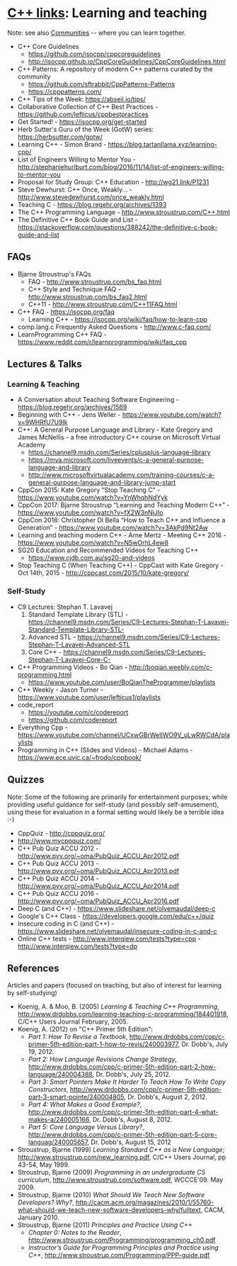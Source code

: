 # [C++ links](README.md): Learning and teaching

Note: see also [Communities](communities.md) -- where you can learn together.

* C++ Core Guidelines
	+ https://github.com/isocpp/cppcoreguidelines
	+ http://isocpp.github.io/CppCoreGuidelines/CppCoreGuidelines.html
* C++ Patterns: A repository of modern C++ patterns curated by the community
	+ https://github.com/sftrabbit/CppPatterns-Patterns
	+ https://cpppatterns.com/
* C++ Tips of the Week: https://abseil.io/tips/
* Collaborative Collection of C++ Best Practices - https://github.com/lefticus/cppbestpractices
* Get Started! - https://isocpp.org/get-started
* Herb Sutter's Guru of the Week (GotW) series: https://herbsutter.com/gotw/
* Learning C++ - Simon Brand - https://blog.tartanllama.xyz/learning-cpp/
* List of Engineers Willing to Mentor You - http://stephaniehurlburt.com/blog/2016/11/14/list-of-engineers-willing-to-mentor-you
* Proposal for Study Group: C++ Education - http://wg21.link/P1231
* Steve Dewhurst: C++ Once, Weakly... - http://www.stevedewhurst.com/once_weakly.html
* Teaching C - https://blog.regehr.org/archives/1393
* The C++ Programming Language - http://www.stroustrup.com/C++.html
* The Definitive C++ Book Guide and List - https://stackoverflow.com/questions/388242/the-definitive-c-book-guide-and-list

## FAQs

* Bjarne Stroustrup's FAQs
	+ FAQ - http://www.stroustrup.com/bs_faq.html
	+ C++ Style and Technique FAQ - http://www.stroustrup.com/bs_faq2.html
	+ C++11 - http://www.stroustrup.com/C++11FAQ.html
* C++ FAQ - https://isocpp.org/faq
	+ Learning C++ - https://isocpp.org/wiki/faq/how-to-learn-cpp
* comp.lang.c Frequently Asked Questions - http://www.c-faq.com/
* LearnProgramming C++ FAQ - https://www.reddit.com/r/learnprogramming/wiki/faq_cpp

## Lectures & Talks

### Learning & Teaching

* A Conversation about Teaching Software Engineering - https://blog.regehr.org/archives/1569
* Beginning with C++ - Jens Weller - https://www.youtube.com/watch?v=9WHRfU7U9lk
* C++: A General Purpose Language and Library - Kate Gregory and James McNellis - a free introductory C++ course on Microsoft Virtual Academy
	+ https://channel9.msdn.com/Series/cplusplus-language-library
	+ https://mva.microsoft.com/liveevents/c-a-general-purpose-language-and-library
	+ http://www.microsoftvirtualacademy.com/training-courses/c-a-general-purpose-language-and-library-jump-start
* CppCon 2015: Kate Gregory “Stop Teaching C" - https://www.youtube.com/watch?v=YnWhqhNdYyk
* CppCon 2017: Bjarne Stroustrup “Learning and Teaching Modern C++” - https://www.youtube.com/watch?v=fX2W3nNjJIo
* CppCon 2018: Christopher Di Bella “How to Teach C++ and Influence a Generation” - https://www.youtube.com/watch?v=3AkPd9Nt2Aw
* Learning and teaching modern C++ - Arne Mertz - Meeting C++ 2016 - https://www.youtube.com/watch?v=N5wOrhL4ew8
* SG20 Education and Recommended Videos for Teaching C++
	+ https://www.cjdb.com.au/sg20-and-videos
* Stop Teaching C (When Teaching C++) - CppCast with Kate Gregory - Oct 14th, 2015 - http://cppcast.com/2015/10/kate-gregory/

### Self-Study

* C9 Lectures: Stephan T. Lavavej
	1. Standard Template Library (STL) - https://channel9.msdn.com/Series/C9-Lectures-Stephan-T-Lavavej-Standard-Template-Library-STL-
	2. Advanced STL - https://channel9.msdn.com/Series/C9-Lectures-Stephan-T-Lavavej-Advanced-STL
	3. Core C++ - https://channel9.msdn.com/Series/C9-Lectures-Stephan-T-Lavavej-Core-C-
* C++ Programming Videos - Bo Qian - http://boqian.weebly.com/c-programming.html
	+ https://www.youtube.com/user/BoQianTheProgrammer/playlists
* C++ Weekly - Jason Turner - https://www.youtube.com/user/lefticus1/playlists
* code_report
	+ https://youtube.com/c/codereport
	+ https://github.com/codereport
* Everything Cpp - https://www.youtube.com/channel/UCxwGBrWeIIWO9V_uLwRWCdA/playlists
* Programming in C++ (Slides and Videos) - Michael Adams - https://www.ece.uvic.ca/~frodo/cppbook/

## Quizzes

Note: Some of the following are primarily for entertainment purposes; while providing useful guidance for self-study (and possibly self-amusement), using these for evaluation in a formal setting would likely be a terrible idea :-)

* CppQuiz - http://cppquiz.org/
* http://www.mycppquiz.com/
* C++ Pub Quiz ACCU 2012 - http://www.pvv.org/~oma/PubQuiz_ACCU_Apr2012.pdf
* C++ Pub Quiz ACCU 2013 - http://www.pvv.org/~oma/PubQuiz_ACCU_Apr2013.pdf
* C++ Pub Quiz ACCU 2014 - http://www.pvv.org/~oma/PubQuiz_ACCU_Apr2014.pdf
* C++ Pub Quiz ACCU 2016 - http://www.pvv.org/~oma/PubQuiz_ACCU_Apr2016.pdf
* Deep C (and C++) - https://www.slideshare.net/olvemaudal/deep-c
* Google's C++ Class - https://developers.google.com/edu/c++/quiz
* Insecure coding in C (and C++) - https://www.slideshare.net/olvemaudal/insecure-coding-in-c-and-c
* Online C++ tests - http://www.interqiew.com/tests?type=cpp - http://www.interqiew.com/tests?type=dp

## References

Articles and papers (focused on teaching, but also of interest for learning by self-studying)

* Koenig, A. & Moo, B. (2005) *Learning & Teaching C++ Programming*, <http://www.drdobbs.com/learning-teaching-c-programming/184401918>, C/C++ Users Journal February, 2005.
* Koenig, A. (2012) on "C++ Primer 5th Edition":
	- *Part 1: How To Revise a Textbook*, <http://www.drdobbs.com/cpp/c-primer-5th-edition-part-1-how-to-revis/240003977>, Dr. Dobb's, July 19, 2012.
	- *Part 2: How Language Revisions Change Strategy*, <http://www.drdobbs.com/cpp/c-primer-5th-edition-part-2-how-language/240004388>, Dr. Dobb's, July 25, 2012.
	- *Part 3: Smart Pointers Make It Harder To Teach How To Write Copy Constructors*, <http://www.drdobbs.com/cpp/c-primer-5th-edition-part-3-smart-pointe/240004805>, Dr. Dobb's, August 2, 2012.
	- *Part 4: What Makes a Good Example?*, <http://www.drdobbs.com/cpp/c-primer-5th-edition-part-4-what-makes-a/240005166>, Dr. Dobb's, August 8, 2012.
	- *Part 5: Core Language Versus Library?*, <http://www.drdobbs.com/cpp/c-primer-5th-edition-part-5-core-languag/240005657>, Dr. Dobb's, August 15, 2012
* Stroustrup, Bjarne (1999) *Learning Standard C++ as a New Language*; <http://www.stroustrup.com/new_learning.pdf>, C/C++ Users Journal, pp 43-54, May 1999.
* Stroustrup, Bjarne (2009) *Programming in an undergraduate CS curriculum*, <http://www.stroustrup.com/software.pdf>, WCCCE'09. May 2009. 
* Stroustrup, Bjarne (2010) *What Should We Teach New Software Developers? Why?*,
	<http://cacm.acm.org/magazines/2010/1/55760-what-should-we-teach-new-software-developers-why/fulltext>, CACM, January 2010.
* Stroustrup, Bjarne (2011) *Principles and Practice Using C++*
	+ *Chapter 0: Notes to the Reader*,	<http://www.stroustrup.com/Programming/programming_ch0.pdf>
	+ *Instructor’s Guide for Programming Principles and Practice using C++*, <http://www.stroustrup.com/Programming/PPP-guide.pdf>
